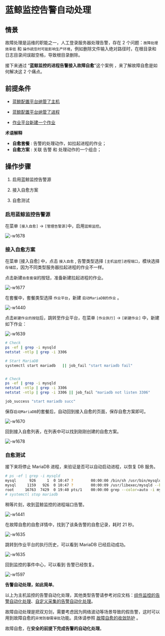 # 蓝鲸监控告警自动处理

## 情景

故障处理是运维的职能之一，人工登录服务器处理告警，存在 2 个问题：`故障处理效率低` 和 `操作疏忽时可能影响生产环境`，例如删除文件输入绝对路径时，在根目录和日志目录间误敲空格，导致根目录删除。

接下来通过 “**蓝鲸监控的进程告警接入故障自愈**”这个案例 ，来了解故障自愈是如何解决这 2 个痛点。

## 前提条件

- [蓝鲸配置平台纳管了主机](5.1/bk_solutions/CD/CMDB/CMDB_management_hosts.md)

- [蓝鲸配置平台纳管了进程](5.1/bk_solutions/CD/CMDB/CMDB_management_process.md)

- [作业平台新建一个作业](5.1/bk_solutions/CD/Automation/Massive_host_control.md)

**术语解释**

 - **自愈套餐** : 告警的处理动作，如拉起进程的作业；
 - **自愈方案** : 关联 告警 和 处理动作的一个组合；

## 操作步骤

1. 启用蓝鲸监控告警源

2. 接入自愈方案

3. 自愈测试

### 启用蓝鲸监控告警源

在菜单 `[接入自愈]` -> `[管理告警源]`中，启用`蓝鲸监控`。

![-w1678](../assets/15644862864407.jpg)

### 接入自愈方案

在菜单 [接入自愈] 中，点击 `接入自愈` , 告警类型选择 `[主机监控]进程端口`，模块选择`存储层`，因为不同类型服务器拉起进程的作业不一样。

点击新建`自愈套餐`的按钮，准备新建拉起进程的作业。

![-w1677](../assets/15644864703986.jpg)

在套餐中，套餐类型选择 `作业平台`，新建 `启动MariaDB的作业` 。

![-w1440](../assets/15645573643892.jpg)

点击`新建作业的按钮`后，跳转至作业平台，在菜单 `[作业执行]` -> `[新建作业]` 中，新建如下作业：

![-w1639](../assets/15645571501689.jpg)

```bash
# Check
ps -ef | grep -i mysqld
netstat -ntlp | grep -i 3306

# Start MariaDB
systemctl start mariadb   || job_fail "start mariadb fail"


# Check
ps -ef | grep -i mysqld
netstat -ntlp | grep -i 3306
netstat -ntlp | grep -i 3306 || job_fail "mariadb not listen 3306"

job_success "start mariadb succ"
```

保存`启动MariaDB`的套餐后，自动回到接入自愈的页面，保存自愈方案即可。

![-w1670](../assets/15644864936415.jpg)

回到接入自愈列表，在列表中可以找到刚刚创建的自愈方案。

![-w1678](../assets/15644865413991.jpg)

### 自愈测试

接下来将停止 MariaDB 进程，来验证是否可以自动启动进程，以恢复 DB 服务。

```bash
# ps -ef | grep -i mysqld
mysql      926     1  0 10:47 ?        00:00:00 /bin/sh /usr/bin/mysqld_safe --basedir=/usr
mysql     1159   926  0 10:47 ?        00:00:09 /usr/libexec/mysqld --basedir=/usr --datadir=/var/lib/mysql --plugin-dir=/usr/lib64/mysql/plugin --log-error=/var/log/mariadb/mariadb.log --pid-file=/var/run/mariadb/mariadb.pid --socket=/var/lib/mysql/mysql.sock
root     16763  7429  0 19:40 pts/1    00:00:00 grep --color=auto -i mysqld
# systemctl stop mariadb
```

稍等片刻，收到蓝鲸监控的进程端口告警。

![-w1441](../assets/15645579545088.jpg)

在故障自愈的自愈详情中，找到了该条告警的自愈记录，耗时 21 秒。

![-w1635](../assets/15645579997854.jpg)

跳转到作业平台的执行历史，可以看到 MariaDB 已经启动成功。

![-w1635](../assets/15645580172760.jpg)

回到监控的事件中心，可以看到 告警已经恢复。

![-w1597](../assets/15645606328548.jpg)

**告警自动处理，如此简单**。

以上为主机监控的告警自动化处理，其他类型告警请参考对应文档：[组件监控的告警自动化处理](5.1/蓝鲸监控/快速入门/组件监控/Component_Monitor_Fault_Auto-recovery.md)、[自定义采集的告警自动化处理](5.1/蓝鲸监控/快速入门/自定义监控/Custom_Monitor_Auto-recovery.md)。

故障自动处理是把双刃剑，需要考虑因为网络波动等场景导致的假告警，这时可以用到故障自愈的`异常防御需审批`功能。具体请参照 [故障自愈的收敛防护](../Function_Introduction/Alarm_Convergence.md) 。

故障自愈，在**安全的前提下完成告警的自动化处理**。
